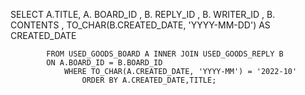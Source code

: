 SELECT      A.TITLE, 
            A. BOARD_ID , 
            B. REPLY_ID , 
            B. WRITER_ID , 
            B. CONTENTS , 
            TO_CHAR(B.CREATED_DATE, 'YYYY-MM-DD') AS CREATED_DATE 
                
            FROM USED_GOODS_BOARD A INNER JOIN USED_GOODS_REPLY B
            ON A.BOARD_ID = B.BOARD_ID
                WHERE TO_CHAR(A.CREATED_DATE, 'YYYY-MM') = '2022-10'
                    ORDER BY A.CREATED_DATE,TITLE;